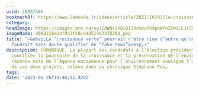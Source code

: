 ```yaml
---
uuid: 20057486
bookmarkOf: https://www.lemonde.fr/idees/article/2021/10/03/la-croissance-verte-pourrait-n-etre-rien-d-autre-qu-un-mythe-qu-il-faudrait-sans-doute-qualifier-de-fake-news_6096893_3232.html
category: 
headImage: https://images.are.na/eyJidWNrZXQiOiJhcmVuYV9pbWFnZXMiLCJrZXkiOiIyMDA1NzQ4Ni9vcmlnaW5hbF9kOThkMjE4ZWI0Zjk0M2Y1OWNlNGQ1MTQ2MzQ3ODM5NC5wbmciLCJlZGl0cyI6eyJyZXNpemUiOnsid2lkdGgiOjEyMDAsImhlaWdodCI6MTIwMCwiZml0IjoiaW5zaWRlIiwid2l0aG91dEVubGFyZ2VtZW50Ijp0cnVlfSwid2VicCI6eyJxdWFsaXR5Ijo5MH0sImpwZWciOnsicXVhbGl0eSI6OTB9LCJyb3RhdGUiOm51bGx9fQ==?bc=0
imageName: d98d218eb4f943f59ce4d51463478394.png
title: "«&nbsp;La “croissance verte” pourrait n’être rien d’autre qu’un mythe, qu’il
  faudrait sans doute qualifier de “fake news”&nbsp;»"
description: CHRONIQUE. La plupart des candidats à l’élection présidentielle prétendent
  concilier la poursuite de la croissance et la préservation de l’environnement. Une
  récente note de l’Agence européenne pour l’environnement souligne l’incompatibilité
  de ces deux projets, relève dans sa chronique Stéphane Fou…
tags: 
date: '2023-01-26T19:46:31.920Z'
---
```

